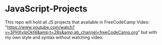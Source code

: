 # JavaScript-Projects

This repo will hold all JS projects that available in FreeCodeCamp Video:
"https://www.youtube.com/watch?v=3PHXvlpOkf4&amp;t=28s&amp;ab_channel=freeCodeCamp.org"
but with my own style and syntax without watching video.
